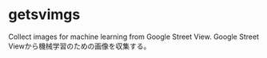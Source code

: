 # getsvimgs
Collect images for machine learning from Google Street View. Google Street Viewから機械学習のための画像を収集する。
